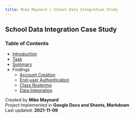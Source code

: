 ```yaml
---
title: Mike Maynard | School Data Integration Study
---
```

## School Data Integration Case Study

### Table of Contents

* [Introduction](intro.html)
* [Task](task.html)
* [Summary](summary.html)
* Findings
  * [Account Creation](account_findings.html)
  * [End-user Authentication](authentication_finding.html)
  * [Class Rostering](rostering_findings.html)
  * [Data Integration](integration_findings.html)

Created by **Mike Maynard**<BR>
Project Implemented in **Google Docs and Sheets, Markdown**<BR>
Last updated:  **2021-11-09**
